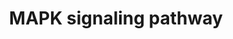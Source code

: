 ---
annotations:
- id: PW:0000007
  parent: signaling pathway
  type: Pathway Ontology
  value: mitogen activated protein kinase signaling pathway
- id: PW:0000007
  parent: signaling pathway
  type: Pathway Ontology
  value: mitogen activated protein kinase signaling pathway
authors:
- MaintBot
- Khanspers
- Ddigles
- Mkutmon
- Egonw
- Eweitz
description: 'The mitogen-activated protein kinase (MAPK) cascade is a highly conserved
  module that is involved in various cellular functions, including cell proliferation,
  differentiation and migration. Mammals express at least four distinctly regulated
  groups of MAPKs, extracellular signal-related kinases (ERK)-1/2, Jun amino-terminal
  kinases (JNK1/2/3), p38 proteins (p38alpha/beta/gamma/delta) and ERK5, that are
  activated by specific MAPKKs: MEK1/2 for ERK1/2, MKK3/6 for the p38, MKK4/7 (JNKK1/2)
  for the JNKs, and MEK5 for ERK5. Each MAPKK, however, can be activated by more than
  one MAPKKK, increasing the complexity and diversity of MAPK signalling. Presumably
  each MAPKKK confers responsiveness to distinct stimuli. For example, activation
  of ERK1/2 by growth factors depends on the MAPKKK c-Raf, but other MAPKKKs may activate
  ERK1/2 in response to pro-inflammatory stimuli.  Source: KEGG http://www.genome.jp/dbget-bin/www_bget?pathway:map04010'
last-edited: 2021-12-08
organisms:
- Canis familiaris
redirect_from:
- /index.php/Pathway:WP1114
- /instance/WP1114
- /instance/WP1114_r120486
revision: r120486
schema-jsonld:
- '@context': https://schema.org/
  '@id': https://wikipathways.github.io/pathways/WP1114.html
  '@type': Dataset
  creator:
    '@type': Organization
    name: WikiPathways
  description: 'The mitogen-activated protein kinase (MAPK) cascade is a highly conserved
    module that is involved in various cellular functions, including cell proliferation,
    differentiation and migration. Mammals express at least four distinctly regulated
    groups of MAPKs, extracellular signal-related kinases (ERK)-1/2, Jun amino-terminal
    kinases (JNK1/2/3), p38 proteins (p38alpha/beta/gamma/delta) and ERK5, that are
    activated by specific MAPKKs: MEK1/2 for ERK1/2, MKK3/6 for the p38, MKK4/7 (JNKK1/2)
    for the JNKs, and MEK5 for ERK5. Each MAPKK, however, can be activated by more
    than one MAPKKK, increasing the complexity and diversity of MAPK signalling. Presumably
    each MAPKKK confers responsiveness to distinct stimuli. For example, activation
    of ERK1/2 by growth factors depends on the MAPKKK c-Raf, but other MAPKKKs may
    activate ERK1/2 in response to pro-inflammatory stimuli.  Source: KEGG http://www.genome.jp/dbget-bin/www_bget?pathway:map04010'
  keywords:
  - AKT1
  - AKT2
  - AKT3
  - ARRB1
  - ARRB2
  - ATF2
  - ATF4
  - BDNF
  - BRAF
  - CACNA1A
  - CACNA1B
  - CACNA1C
  - CACNA1D
  - CACNA1E
  - CACNA1F
  - CACNA1G
  - CACNA1H
  - CACNA1I
  - CACNA1S
  - CACNA2D1
  - CACNA2D2
  - CACNA2D3
  - CACNB1
  - CACNB2
  - CACNB3
  - CACNB4
  - CACNG1
  - CACNG2
  - CACNG3
  - CACNG5
  - CACNG6
  - CACNG7
  - CACNG8
  - CASP3
  - CDC25B
  - CDC42
  - CHUK
  - CRK
  - CRKL
  - Ca2+
  - DAG
  - DAXX
  - DDIT3
  - DUSP1
  - DUSP10
  - DUSP16
  - DUSP2
  - DUSP3
  - DUSP4
  - DUSP6
  - DUSP7
  - DUSP8
  - DUSP9
  - ECSIT
  - EGF
  - EGFR
  - ELK1
  - ELK4
  - FAS
  - FASLG
  - FGF1
  - FGF10
  - FGF11
  - FGF12
  - FGF13
  - FGF14
  - FGF16
  - FGF17
  - FGF18
  - FGF19
  - FGF2
  - FGF20
  - FGF21
  - FGF22
  - FGF23
  - FGF3
  - FGF4
  - FGF5
  - FGF6
  - FGF7
  - FGF8
  - FGF9
  - FGFR1
  - FGFR2
  - FGFR3
  - FGFR4
  - FLNA
  - FLNB
  - FLNC
  - FOS
  - GADD45A
  - GNA12
  - GNG12
  - GRB2
  - HRAS
  - HSPA1L
  - HSPA2
  - HSPA8
  - HSPB1
  - IKBKB
  - IKBKG
  - IL1A
  - IL1B
  - IL1R1
  - IL1R2
  - IP3
  - JUN
  - JUND
  - KRAS
  - LAMTOR3
  - LPS
  - LRRK2
  - MAP2K1
  - MAP2K2
  - MAP2K3
  - MAP2K4
  - MAP2K5
  - MAP2K6
  - MAP2K7
  - MAP3K1
  - MAP3K11
  - MAP3K12
  - MAP3K13
  - MAP3K14
  - MAP3K2
  - MAP3K20
  - MAP3K4
  - MAP3K5
  - MAP3K6
  - MAP3K7
  - MAP3K8
  - MAP4K1
  - MAP4K2
  - MAP4K3
  - MAP4K4
  - MAPK1
  - MAPK10
  - MAPK12
  - MAPK13
  - MAPK14
  - MAPK3
  - MAPK7
  - MAPK8
  - MAPK8IP1
  - MAPK8IP2
  - MAPK8IP3
  - MAPK9
  - MAPKAPK2
  - MAPKAPK3
  - MAPKAPK5
  - MAPT
  - MAX
  - MEF2C
  - MKNK1
  - MKNK2
  - MOS
  - MRAS
  - MYC
  - NF1
  - NFATC1
  - NFATC3
  - NFKB1
  - NFKB2
  - NGF
  - NLK
  - NR4A1
  - NRAS
  - NTF3
  - NTF4
  - NTRK1
  - NTRK2
  - PAK1
  - PAK2
  - PDGFA
  - PDGFB
  - PDGFRB
  - PLA2G4A
  - PLA2G4B
  - PLA2G4D
  - PLA2G4E
  - PLA2G4F
  - PPM1A
  - PPM1B
  - PPP3CA
  - PPP3CB
  - PPP3CC
  - PPP5C
  - PRKACA
  - PRKACB
  - PRKCA
  - PRKCD
  - PRKCG
  - PTPN5
  - PTPN7
  - PTPRR
  - RAC1
  - RAC2
  - RAF1
  - RAP1A
  - RAPGEF2
  - RASA1
  - RASA2
  - RASGRF1
  - RASGRF2
  - RASGRP1
  - RASGRP2
  - RASGRP3
  - RASGRP4
  - RELA
  - RELB
  - RPS6KA3
  - RPS6KA4
  - RPS6KA5
  - RRAS
  - RRAS2
  - SOS1
  - SOS2
  - SRF
  - STK3
  - STK4
  - STMN1
  - TAB1
  - TAB2
  - TAOK1
  - TAOK2
  - TAOK3
  - TGFB1
  - TGFB2
  - TGFB3
  - TGFBR1
  - TGFBR2
  - TNF
  - TNFRSF1A
  - TP53
  - TRAF2
  - TRAF6
  - cAMP
  license: CC0
  name: MAPK signaling pathway
seo: CreativeWork
title: MAPK signaling pathway
wpid: WP1114
---